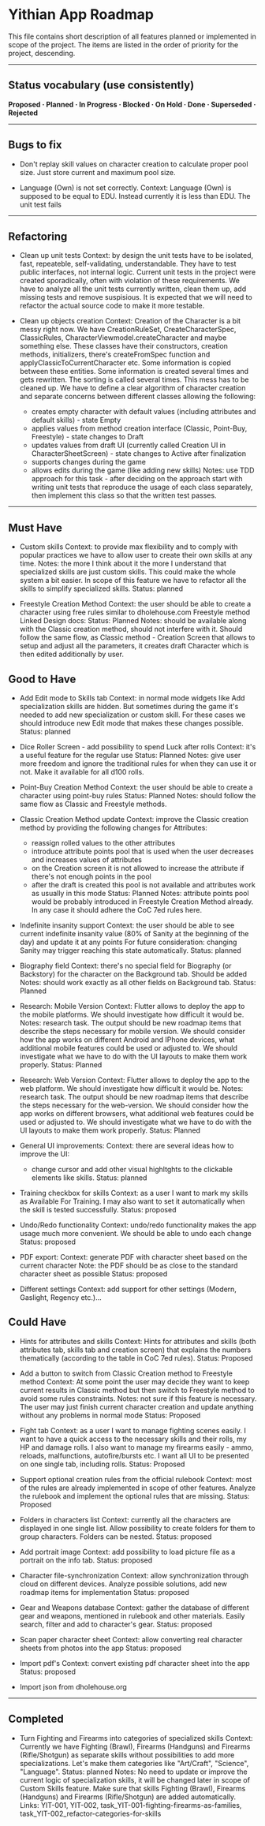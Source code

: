 # Yithian App Roadmap

This file contains short description of all features planned or implemented in scope of the project.
The items are listed in the order of priority for the project, descending.

---

## Status vocabulary (use consistently)

**Proposed · Planned · In Progress · Blocked · On Hold · Done · Superseded · Rejected**

---

## Bugs to fix

- Don't replay skill values on character creation to calculate proper pool size. Just store current and maximum pool size.

- Language (Own) is not set correctly.
  Context: Language (Own) is supposed to be equal to EDU. Instead currently it is less than EDU. The unit test fails

---

## Refactoring

- Clean up unit tests
  Context: by design the unit tests have to be isolated, fast, repeateble, self-validating, understandable. They have to test public interfaces, not internal logic. Current unit tests in the project were created sporadically, often with violation of these requirements. We have to analyze all the unit tests currently written, clean them up, add missing tests and remove suspisious. It is expected that we will need to refactor the actual source code to make it more testable.

- Clean up objects creation
  Context: Creation of the Character is a bit messy right now. We have CreationRuleSet, CreateCharacterSpec, ClassicRules, CharacterViewmodel.createCharacter and maybe something else. These classes have their constructors, creation methods, initializers, there's createFromSpec function and applyClassicToCurrentCharacter etc. Some information is copied between these entities. Some information is created several times and gets rewritten. The sorting is called several times. This mess has to be cleaned up. We have to define a clear algorithm of character creation and separate concerns between different classes allowing the following:
    - creates empty character with default values (including attributes and default skills) - state Empty
    - applies values from method creation interface (Classic, Point-Buy, Freestyle) - state changes to Draft
    - updates values from draft UI (currently called Creation UI in CharacterSheetScreen) - state changes to Active after finalization
    - supports changes during the game 
    - allows edits during the game (like adding new skills)
  Notes: use TDD approach for this task - after deciding on the approach start with writing unit tests that reproduce the usage of each class separately, then implement this class so that the written test passes.

---

## Must Have
- Custom skills
  Context: to provide max flexibility and to comply with popular practices we have to allow user to create their own skills at any time.
  Notes: the more I think about it the more I understand that specialized skills are just custom skills. This could make the whole system a bit easier. In scope of this feature we have to refactor all the skills to simplify specialized skills.
  Status: planned

- Freestyle Creation Method
  Context: the user should be able to create a character using free rules similar to dholehouse.com Freestyle method
  Linked Design docs: 
  Status: Planned
  Notes: should be available along with the Classic creation method, should not interfere with it. Should follow the same flow, as Classic method - Creation Screen that allows to setup and adjust all the parameters, it creates draft Character which is then edited additionally by user.

## Good to Have
- Add Edit mode to Skills tab
    Context: in normal mode widgets like Add specialization skills are hidden. But sometimes during the game it's needed to add new specialization or custom skill. For these cases we should introduce new Edit mode that makes these changes possible.
    Status: planned 

- Dice Roller Screen - add possibility to spend Luck after rolls
  Context: it's a useful feature for the regular use
  Status: Planned
  Notes: give user more freedom and ignore the traditional rules for when they can use it or not. Make it available for all d100 rolls.

- Point-Buy Creation Method
  Context: the user should be able to create a character using point-buy rules
  Status: Planned
  Notes: should follow the same flow as Classic and Freestyle methods.

- Classic Creation Method update
  Context: improve the Classic creation method by providing the following changes for Attributes:
    - reassign rolled values to the other attributes
    - introduce attribute points pool that is used when the user decreases and increases values of attributes
    - on the Creation screen it is not allowed to increase the attribute if there's not enough points in the pool
    - after the draft is created this pool is not available and attributes work as usually in this mode
  Status: Planned
  Notes: attribute points pool would be probably introduced in Freestyle Creation Method already. In any case it should adhere the CoC 7ed rules here.

- Indefinite insanity support
  Context: the user should be able to see current indefinite insanity value (80% of Sanity at the beginning of the day) and update it at any points
  For future consideration: changing Sanity may trigger reaching this state automatically.
  Status: planned

- Biography field
  Context: there's no special field for Biography (or Backstory) for the character on the Background tab. Should be added
  Notes: should work exactly as all other fields on Background tab.
  Status: Planned

- Research: Mobile Version
  Context: Flutter allows to deploy the app to the mobile platforms. We should investigate how difficult it would be.
  Notes: research task. The output should be new roadmap items that describe the steps necessary for mobile version. We should consider how the app works on different Android and IPhone devices, what additional mobile features could be used or adjusted to. We should investigate what we have to do with the UI layouts to make them work properly.
  Status: Planned

- Research: Web Version
  Context: Flutter allows to deploy the app to the web platform. We should investigate how difficult it would be.
  Notes: research task. The output should be new roadmap items that describe the steps necessary for the web-version. We should consider how the app works on different browsers, what additional web features could be used or adjusted to. We should investigate what we have to do with the UI layouts to make them work properly.
  Status: Planned

- General UI improvements:
  Context: there are several ideas how to improve the UI:
    - change cursor and add other visual highltghts to the clickable elements like skills.
  Status: planned

- Training checkbox for skills
  Context: as a user I want to mark my skills as Available For Training. I may also want to set it automatically when the skill is tested successfully.
  Status: proposed

- Undo/Redo functionality
  Context: undo/redo functionality makes the app usage much more convenient. We should be able to undo each change 
  Status: proposed

- PDF export:
  Context: generate PDF with character sheet based on the current character
  Note: the PDF should be as close to the standard character sheet as possible
  Status: proposed

- Different settings
  Context: add support for other settings (Modern, Gaslight, Regency etc.)... 

## Could Have
- Hints for attributes and skills
  Context: Hints for attributes and skills (both attributes tab, skills tab and creation screen) that explains the numbers thematically (according to the table in CoC 7ed rules).
  Status: Proposed

- Add a button to switch from Classic Creation method to Freestyle method
  Context: At some point the user may decide they want to keep current results in Classic method but then switch to Freestyle method to avoid some rules constraints.
  Notes: not sure if this feature is necessary. The user may just finish current character creation and update anything without any problems in normal mode
  Status: Proposed

- Fight tab
    Context: as a user I want to manage fighting scenes easily. I want to have a quick access to the necessary skills and their rolls, my HP and damage rolls. I also want to manage my firearms easily - ammo, reloads, malfunctions, autofire/bursts etc. I want all UI to be presented on one single tab, including rolls.
    Status: Proposed

- Support optional creation rules from the official rulebook
    Context: most of the rules are already implemented in scope of other features. Analyze the rulebook and implement the optional rules that are missing.
    Status: Proposed

- Folders in characters list
    Context: currently all the characters are displayed in one single list. Allow possibility to create folders for them to group characters. Folders can be nested.
    Status: proposed

- Add portrait image
    Context: add possibility to load picture file as a portrait on the info tab.
    Status: proposed

- Character file-synchronization
    Context: allow synchronization through cloud on different devices. Analyze possible solutions, add new roadmap items for implementation
    Status: proposed

- Gear and Weapons database
    Context: gather the database of different gear and weapons, mentioned in rulebook and other materials. Easily search, filter and add to character's gear.
    Status: proposed

- Scan paper character sheet
    Context: allow converting real character sheets from photos into the app
    Status: proposed

- Import pdf's
    Context: convert existing pdf character sheet into the app
    Status: proposed

- Import json from dholehouse.org

---

## Completed
- Turn Fighting and Firearms into categories of specialized skills
    Context: Currently we have Fighting (Brawl), Firearms (Handguns) and Firearms (Rifle/Shotgun) as separate skills without possibilities to add more specializations. Let's make them categories like "Art/Craft", "Science", "Language". 
    Status: planned
    Notes: No need to update or improve the current logic of specialization skills, it will be changed later in scope of Custom Skills feature. Make sure that skills Fighting (Brawl), Firearms (Handguns) and Firearms (Rifle/Shotgun) are added automatically.
    Links: YIT-001, YIT-002, task_YIT-001-fighting-firearms-as-families, task_YIT-002_refactor-categories-for-skills
